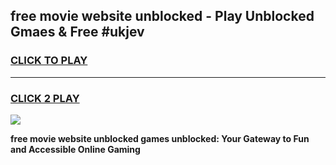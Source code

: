 
## free movie website unblocked - Play Unblocked Gmaes & Free #ukjev
<h3>
<a href="https://news.freeplayer.one?title=free_movie_website_unblocked&ref=26F">CLICK TO PLAY</a></h3>
<hr>

<h3>
<a href="https://news.freeplayer.one?title=free_movie_website_unblocked&ref=26F">CLICK 2 PLAY</a>
  
</h3>

<a href="https://news.freeplayer.one?title=free_movie_website_unblocked&ref=26F/"><img src="https://clearcache.store/games.png"></a>


**free movie website unblocked games unblocked: Your Gateway to Fun and Accessible Online Gaming**
